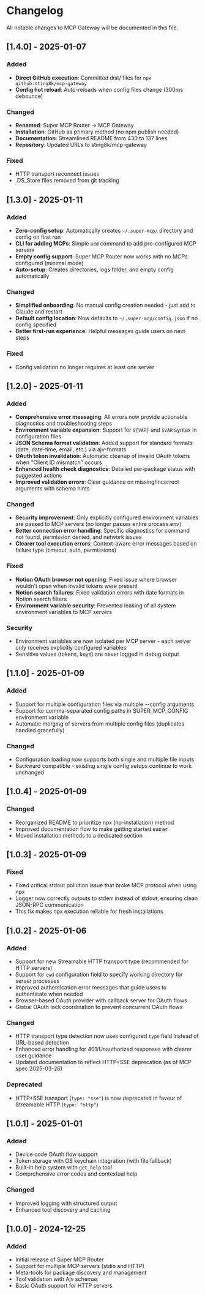 # Changelog

All notable changes to MCP Gateway will be documented in this file.

## [1.4.0] - 2025-01-07

### Added
- **Direct GitHub execution**: Committed dist/ files for `npx github:sting8k/mcp-gateway`
- **Config hot reload**: Auto-reloads when config files change (300ms debounce)

### Changed
- **Renamed**: Super MCP Router → MCP Gateway
- **Installation**: GitHub as primary method (no npm publish needed)
- **Documentation**: Streamlined README from 430 to 137 lines
- **Repository**: Updated URLs to sting8k/mcp-gateway

### Fixed
- HTTP transport reconnect issues
- .DS_Store files removed from git tracking

## [1.3.0] - 2025-01-11

### Added
- **Zero-config setup**: Automatically creates `~/.super-mcp/` directory and config on first run
- **CLI for adding MCPs**: Simple `add` command to add pre-configured MCP servers
- **Empty config support**: Super MCP Router now works with no MCPs configured (minimal mode)
- **Auto-setup**: Creates directories, logs folder, and empty config automatically

### Changed
- **Simplified onboarding**: No manual config creation needed - just add to Claude and restart
- **Default config location**: Now defaults to `~/.super-mcp/config.json` if no config specified
- **Better first-run experience**: Helpful messages guide users on next steps

### Fixed
- Config validation no longer requires at least one server

## [1.2.0] - 2025-01-11

### Added
- **Comprehensive error messaging**: All errors now provide actionable diagnostics and troubleshooting steps
- **Environment variable expansion**: Support for `${VAR}` and `$VAR` syntax in configuration files
- **JSON Schema format validation**: Added support for standard formats (date, date-time, email, etc.) via ajv-formats
- **OAuth token invalidation**: Automatic cleanup of invalid OAuth tokens when "Client ID mismatch" occurs
- **Enhanced health check diagnostics**: Detailed per-package status with suggested actions
- **Improved validation errors**: Clear guidance on missing/incorrect arguments with schema hints

### Changed
- **Security improvement**: Only explicitly configured environment variables are passed to MCP servers (no longer passes entire process.env)
- **Better connection error handling**: Specific diagnostics for command not found, permission denied, and network issues
- **Clearer tool execution errors**: Context-aware error messages based on failure type (timeout, auth, permissions)

### Fixed
- **Notion OAuth browser not opening**: Fixed issue where browser wouldn't open when invalid tokens were present
- **Notion search failures**: Fixed validation errors with date formats in Notion search filters
- **Environment variable security**: Prevented leaking of all system environment variables to MCP servers

### Security
- Environment variables are now isolated per MCP server - each server only receives explicitly configured variables
- Sensitive values (tokens, keys) are never logged in debug output

## [1.1.0] - 2025-01-09

### Added
- Support for multiple configuration files via multiple --config arguments
- Support for comma-separated config paths in SUPER_MCP_CONFIG environment variable
- Automatic merging of servers from multiple config files (duplicates handled gracefully)

### Changed
- Configuration loading now supports both single and multiple file inputs
- Backward compatible - existing single config setups continue to work unchanged

## [1.0.4] - 2025-01-09

### Changed
- Reorganized README to prioritize npx (no-installation) method
- Improved documentation flow to make getting started easier
- Moved installation methods to a dedicated section

## [1.0.3] - 2025-01-09

### Fixed
- Fixed critical stdout pollution issue that broke MCP protocol when using npx
- Logger now correctly outputs to stderr instead of stdout, ensuring clean JSON-RPC communication
- This fix makes npx execution reliable for fresh installations

## [1.0.2] - 2025-01-06

### Added
- Support for new Streamable HTTP transport type (recommended for HTTP servers)
- Support for `cwd` configuration field to specify working directory for server processes
- Improved authentication error messages that guide users to authenticate when needed
- Browser-based OAuth provider with callback server for OAuth flows
- Global OAuth lock coordination to prevent concurrent OAuth flows

### Changed
- HTTP transport type detection now uses configured `type` field instead of URL-based detection
- Enhanced error handling for 401/Unauthorized responses with clearer user guidance
- Updated documentation to reflect HTTP+SSE deprecation (as of MCP spec 2025-03-26)

### Deprecated
- HTTP+SSE transport (`type: "sse"`) is now deprecated in favour of Streamable HTTP (`type: "http"`)

## [1.0.1] - 2025-01-01

### Added
- Device code OAuth flow support
- Token storage with OS keychain integration (with file fallback)
- Built-in help system with `get_help` tool
- Comprehensive error codes and contextual help

### Changed
- Improved logging with structured output
- Enhanced tool discovery and caching

## [1.0.0] - 2024-12-25

### Added
- Initial release of Super MCP Router
- Support for multiple MCP servers (stdio and HTTP)
- Meta-tools for package discovery and management
- Tool validation with Ajv schemas
- Basic OAuth support for HTTP servers
